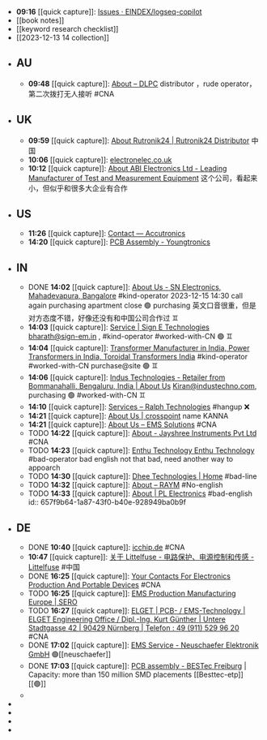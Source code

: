 - **09:16** [[quick capture]]:  [Issues · EINDEX/logseq-copilot](https://github.com/EINDEX/logseq-copilot/issues?q=search)
- [[book notes]]
- [[keyword research checklist]]
- [[2023-12-13 14 collection]]
- ## AU
	- **09:48** [[quick capture]]:  [About – DLPC](https://www.dlpc.com.au/pages/about-us) distributor ，rude operator， 第二次拨打无人接听 #CNA
- ## UK
	- **09:59** [[quick capture]]:  [About Rutronik24 | Rutronik24 Distributor](https://www.rutronik24.co.uk/about.html) 中国
	- **10:06** [[quick capture]]:  [electronelec.co.uk](https://www.electronelec.co.uk/store/about_us)
	- **10:12** [[quick capture]]:  [About ABI Electronics Ltd - Leading Manufacturer of Test and Measurement Equipment](https://www.abielectronics.co.uk/About/index.php) 这个公司，看起来小，但似乎和很多大企业有合作
- ## US
	- **11:26** [[quick capture]]:  [Contact — Accutronics](https://www.accutronics.us/contact)
	- **14:20** [[quick capture]]:  [PCB Assembly - Youngtronics](https://uat.youngsoft.in/clients/youngtronics/pcb-assembly-subpage/#turnkey)
- ## IN
	- DONE **14:02** [[quick capture]]:  [About Us - SN Electronics, Mahadevapura, Bangalore](http://www.snelectronics.net.in/about-us.html) #kind-operator 2023-12-15 14:30 call again purchasing apartment close 🟢  purchasing 英文口音很重，但是对方态度不错，好像还没有和中国公司合作过 ♊
	- **14:03** [[quick capture]]:  [Service | Sign E Technologies](https://signetech.in/service/) bharath@sign-em.in , #kind-operator #worked-with-CN 🟢 ♊
	- **14:04** [[quick capture]]:  [Transformer Manufacturer in India, Power Transformers in India, Toroidal Transformers India](https://www.miracle.net.in/) #kind-operator #worked-with-CN purchase@site 🟢 ♊
	- **14:06** [[quick capture]]:  [Indus Technologies - Retailer from Bommanahalli, Bengaluru, India | About Us](https://www.industechno.in/profile.html) Kiran@industechno.com, purchasing 🟢 #worked-with-CN ♊
	- **14:10** [[quick capture]]:  [Services – Ralph Technologies](https://ralphtechnologies.co.in/services/) #hangup ❌
	- **14:21** [[quick capture]]:  [About Us | crosspoint](https://www.crosspointtechnologies.in/about-us) name KANNA
	- **14:21** [[quick capture]]:  [About Us – EMS Solutions](https://emasons.co.in/about-us/) #CNA
	- TODO **14:22** [[quick capture]]:  [About - Jayshree Instruments Pvt Ltd](https://www.jinst.in/about-us/) #CNA
	- TODO **14:23** [[quick capture]]:  [ Enthu Technology Enthu Technology](https://www.enthutech.in/aboutus) #bad-operator bad english not that bad, need another way to appoarch
	- TODO **14:30** [[quick capture]]:  [Dhee Technologies | Home](http://www.dheetech.co.in/index.php) #bad-line
	- TODO **14:32** [[quick capture]]:  [About – RAYM](https://raym.in/about/) #No-english
	- TODO **14:33** [[quick capture]]:  [About | PL Electronics](https://plel.in/about) #bad-english
	  id:: 657f9b64-1a87-43f0-b40e-928949ba0b9f
- ## DE
	- DONE **10:40** [[quick capture]]:  [icchip.de](https://www.icchip.de/en/about-us) #CNA
	- **10:47** [[quick capture]]:  [关于 Littelfuse - 电路保护、电源控制和传感 - Littelfuse](https://www.littelfuse.de/about-us.aspx) #中国
	- DONE **16:25** [[quick capture]]:  [Your Contacts For Electronics Production And Portable Devices](https://www.acd-gruppe.de/en/company/contacts/) #CNA
	- TODO **16:25** [[quick capture]]:  [EMS Production Manufacturing Europe | SERO](https://www.sero.com/about/production-facility)
	- TODO **16:27** [[quick capture]]:  [ELGET | PCB- / EMS-Technology | ELGET Engineering Office / Dipl.-Ing. Kurt Günther | Untere Stadtgasse 42 | 90429 Nürnberg | Telefon :  49 (911) 529 96 20](https://www.elget.de/indexE.html) #CNA
	- DONE **17:02** [[quick capture]]:  [EMS Service - Neuschaefer Elektronik GmbH](https://www.neuschaefer.de/en/ems-service/) 🟢[[neuschaefer]]
	- DONE **17:03** [[quick capture]]:  [PCB assembly - BESTec Freiburg](https://bestec-gmbh.de/ems-outsourcing/pcb-assembly/?L=2) | Capacity: more than 150 million SMD placements [[Besttec-etp]][[🟢]]
	-
-
-
-
-